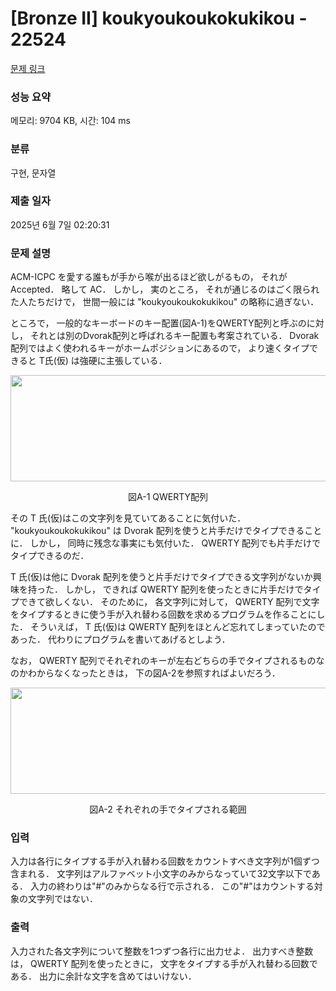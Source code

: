 # [Bronze II] koukyoukoukokukikou - 22524 

[문제 링크](https://www.acmicpc.net/problem/22524) 

### 성능 요약

메모리: 9704 KB, 시간: 104 ms

### 분류

구현, 문자열

### 제출 일자

2025년 6월 7일 02:20:31

### 문제 설명

<p>ACM-ICPC を愛する誰もが手から喉が出るほど欲しがるもの， それが Accepted． 略して AC． しかし， 実のところ， それが通じるのはごく限られた人たちだけで， 世間一般には "koukyoukoukokukikou" の略称に過ぎない．</p>

<p>ところで， 一般的なキーボードのキー配置(図A-1)をQWERTY配列と呼ぶのに対し， それとは別のDvorak配列と呼ばれるキー配置も考案されている． Dvorak配列ではよく使われるキーがホームポジションにあるので， より速くタイプできると T氏(仮) は強硬に主張している．</p>

<p style="text-align: center;"><img alt="" src="https://upload.acmicpc.net/44a5c0d2-80f7-4184-bfc0-b83d52de103a/-/preview/" style="width: 510px; height: 170px;"></p>

<p style="text-align: center;">図A-1 QWERTY配列</p>

<p>その T 氏(仮)はこの文字列を見ていてあることに気付いた． "koukyoukoukokukikou" は Dvorak 配列を使うと片手だけでタイプできることに． しかし， 同時に残念な事実にも気付いた． QWERTY 配列でも片手だけでタイプできるのだ．</p>

<p>T 氏(仮)は他に Dvorak 配列を使うと片手だけでタイプできる文字列がないか興味を持った． しかし， できれば QWERTY 配列を使ったときに片手だけでタイプできて欲しくない． そのために， 各文字列に対して， QWERTY 配列で文字をタイプするときに使う手が入れ替わる回数を求めるプログラムを作ることにした． そういえば， T 氏(仮)は QWERTY 配列をほとんど忘れてしまっていたのであった． 代わりにプログラムを書いてあげるとしよう．</p>

<p>なお， QWERTY 配列でそれぞれのキーが左右どちらの手でタイプされるものなのかわからなくなったときは， 下の図A-2を参照すればよいだろう．</p>

<p style="text-align: center;"><img alt="" src="https://upload.acmicpc.net/c30dc296-2203-412f-8e69-8b463f37e339/-/preview/" style="width: 510px; height: 170px;"></p>

<p style="text-align: center;">図A-2 それぞれの手でタイプされる範囲</p>

### 입력 

 <p>入力は各行にタイプする手が入れ替わる回数をカウントすべき文字列が1個ずつ含まれる． 文字列はアルファベット小文字のみからなっていて32文字以下である． 入力の終わりは"#"のみからなる行で示される． この"#"はカウントする対象の文字列ではない．</p>

### 출력 

 <p>入力された各文字列について整数を1つずつ各行に出力せよ． 出力すべき整数は， QWERTY 配列を使ったときに， 文字をタイプする手が入れ替わる回数である． 出力に余計な文字を含めてはいけない．</p>

